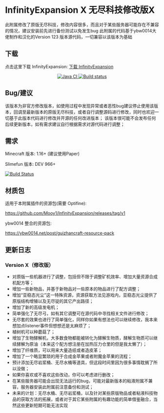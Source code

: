 # InfinityExpansion X 无尽科技修改版X

此附属修改了原版无尽科技，修改内容很多，而且对于某些服务器可能存在不兼容的情况，建议安装前先进行备份测试以免发生bug
此附属的代码基于ybw0014大佬制作和汉化的Version 123 版本源代码，一切兼容以该版本为基础

## 下载

点击这里下载 InfinityExpansion: [下载 InfinityExpansion](https://builds.guizhanss.net/ybw0014/InfinityExpansion-CN/master)

<p align="center">
  <a href="https://github.com/ybw0014/InfinityExpansion-CN/actions/workflows/maven.yml">
    <img src="https://github.com/ybw0014/InfinityExpansion-CN/actions/workflows/maven.yml/badge.svg" alt="Java CI"/>
  </a>

  <a href="https://builds.guizhanss.net/ybw0014/InfinityExpansion-CN/master">
    <img src="https://builds.guizhanss.net/f/ybw0014/InfinityExpansion-CN/master/badge.svg" alt="Build status"/>
  </a>
</p>

## Bug/建议

该版本为非官方修改版本，如使用过程中发现异常或者恶性bug建议停止使用该版本，回调至最新版本的原版无尽科技，或者自行调整源码进行修改，同时也欢迎一切基于此版本代码进行修改并开源的任何改进版本；
该版本很可能不会发布任何后续更新版本，如有需求建议自行根据需求对源代码进行调整；


## 需求

Minecraft 版本: 1.16+ (建议使用Paper)

Slimefun 版本: DEV 966+

[![Build Status](https://thebusybiscuit.github.io/builds/TheBusyBiscuit/Slimefun4/master/badge.svg)](https://thebusybiscuit.github.io/builds/TheBusyBiscuit/Slimefun4/master/)

## 材质包

适用于本附属插件的资源包(需要 Optifine):

https://github.com/Mooy1/InfinityExpansion/releases/tag/v1

ybw0014 整合的资源包:

https://ybw0014.net/post/guizhancraft-resource-pack

## 更新日志
### Version X（修改版）
- 对原版一些机器进行了调整，包括但不限于调整矿机效率、增加大量资源合成机配方等；
- 增加一些新物品，并基于新物品对一些原本的物品进行了配方调整；
- 增加“亚稳态光尘”这一特殊资源，资源获取方法见游戏内，亚稳态光尘提供了原版结构增殖以及无尽锭的其它产出路径；
- 增加了新的高级发电机；
- 简单强化了无尽弓，如有其它调整可在源代码中寻找相关文件进行修改；
- 无尽套的效果也进行了简单强化，同样你如果有想法也可以继续修改，我本来想加点listener事件但想想还是太麻烦了；
- 植树机可以种蘑菇了；
- 增加了生物酵解机，大多数食物都能被转化为酵解生物质，酵解生物质可以继续酵解为原油（本来这个配方想注册在加热压力仓里的但是我太懒了）；
- 增加了纤维质，可以用来大量造纸或者造皮革；
- 增加了一个略显繁琐的用于合成金苹果或者附魔金苹果的流程；
- 预计添加无尽岩浆桶、无尽水桶等道具，但这段时间里因为很多事情耽搁了所以没做；
- 如果你喜欢或不喜欢这些改动，你可以考虑进行删改；
- 在某些服务器可能会出现无法运行的bug，可能对最新版本的粘液附属不兼容，服务器安装此附属前注意备份和测试；
- 未来的计划：无尽水桶、无尽岩浆桶，以及针对某些原版物品或者粘液科技物品的获取方法的拓展，或者对于其它某些附属的有趣功能的简单借鉴融合，当然这些更新短期可能无法实现


